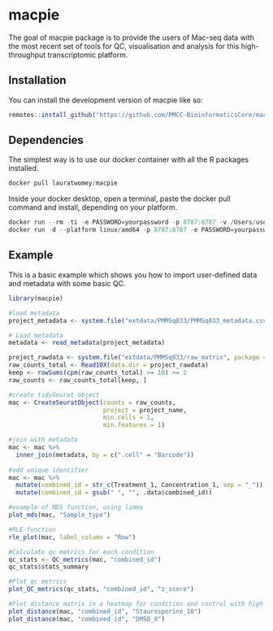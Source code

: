 
<!-- README.md is generated from README.Rmd. Please edit that file -->

# macpie

<!-- badges: start -->
<!-- badges: end -->

The goal of macpie package is to provide the users of Mac-seq data with
the most recent set of tools for QC, visualisation and analysis for
this high-throughput transcriptomic platform.

## Installation

You can install the development version of macpie like so:

``` r
remotes::install_github("https://github.com/PMCC-BioinformaticsCore/macpie")
```

## Dependencies

The simplest way is to use our docker container with all the R packages installed.
``` r
docker pull lauratwomey/macpie
```
Inside your docker desktop, open a terminal, paste the docker pull command and install, depending on your platform.
``` r
docker run --rm -ti -e PASSWORD=yourpassword -p 8787:8787 -v /Users/username/macpie:/home/rstudio/macpie lauratwomey/macpie
docker run -d --platform linux/amd64 -p 8787:8787 -e PASSWORD=yourpassword -v /Users/username/macpie:/home/rstudio/macpie lauratwomey/macpie
```

## Example

This is a basic example which shows you how to import user-defined data and metadata with some basic QC.

``` r
library(macpie)

#load metadata
project_metadata <- system.file("extdata/PMMSq033/PMMSq033_metadata.csv", package = "macpie")

# Load metadata
metadata <- read_metadata(project_metadata)

project_rawdata <- system.file("extdata/PMMSq033/raw_matrix", package = "macpie")
raw_counts_total <- Read10X(data.dir = project_rawdata)
keep <- rowSums(cpm(raw_counts_total) >= 10) >= 2
raw_counts <- raw_counts_total[keep, ]

#create tidySeurat object
mac <- CreateSeuratObject(counts = raw_counts,
                          project = project_name,
                          min.cells = 1,
                          min.features = 1)

#join with metadata
mac <- mac %>%
  inner_join(metadata, by = c(".cell" = "Barcode"))
  
#add unique identifier
mac <- mac %>%
  mutate(combined_id = str_c(Treatment_1, Concentration_1, sep = "_")) %>%
  mutate(combined_id = gsub(" ", "", .data$combined_id))  

#example of MDS function, using limma
plot_mds(mac, "Sample_type")

#RLE function
rle_plot(mac, label_column = "Row")

#Calculate qc metrics for each condition
qc_stats <- QC_metrics(mac, "combined_id")
qc_stats$stats_summary

#Plot qc metrics 
plot_QC_metrics(qc_stats, "combined_id", "z_score")

#Plot distance matrix in a heatmap for condition and control with high varibility from previous qc metrics step 
plot_distance(mac, "combined_id", "Staurosporine_10")
plot_distance(mac, "combined_id", "DMSO_0")





```
